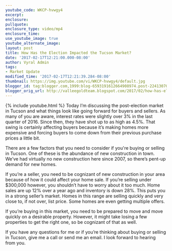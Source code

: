 ```yaml
---
youtube_code: WKCP-hvwgy4
excerpt:
enclosure:
pullquote:
enclosure_type: video/mp4
enclosure_time:
use_youtube_image: true
youtube_alternate_image:
layout: post
title: How Has the Election Impacted the Tucson Market?
date: '2017-02-17T12:21:00.000-08:00'
author: Vyral Admin
tags:
- Market Update
modified_time: '2017-02-17T12:21:39.284-08:00'
thumbnail: https://img.youtube.com/vi/WKCP-hvwgy4/default.jpg
blogger_id: tag:blogger.com,1999:blog-6593191612664908974.post-2241307070096251921
blogger_orig_url: http://valleegoldteam.blogspot.com/2017/02/how-has-election-impacted-tucson-market.html
---
```

{% include youtube.html %}
Today I’m discussing the post-election market in Tucson and what things look like going forward for buyers and sellers. As many of you are aware, interest rates were slightly over 3% in the last quarter of 2016. Since then, they have shot up to as high as 4.5%. That swing is certainly affecting buyers because it’s making homes more expensive and forcing buyers to come down from their previous purchase prices a little bit.

There are a few factors that you need to consider if you're buying or selling in Tucson. One of these is the abundance of new construction in town. We’ve had virtually no new construction here since 2007, so there’s pent-up demand for new homes.

If you’re a seller, you need to be cognizant of new construction in your area because of how it could affect your home sale. If you’re selling under $300,000 however, you shouldn’t have to worry about it too much. Home sales are up 12% over a year ago and inventory is down 28%. This puts you in a strong seller’s market. Homes in this range are selling quickly and very close to, if not over, list price. Some homes are even getting multiple offers.

If you’re buying in this market, you need to be prepared to move and move quickly on a desirable property. However, it might take losing a few properties to get the right one, so be cognizant of that as well.

If you have any questions for me or if you’re thinking about buying or selling in Tucson, give me a call or send me an email. I look forward to hearing from you.
